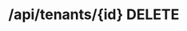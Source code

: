 #  /api/tenants/{id} DELETE

<api-endpoint openapi-path="../../specifications/swagger.json" method="DELETE" endpoint="/api/tenants/{id}"/>